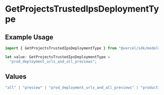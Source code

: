 # GetProjectsTrustedIpsDeploymentType

## Example Usage

```typescript
import { GetProjectsTrustedIpsDeploymentType } from "@vercel/sdk/models/operations";

let value: GetProjectsTrustedIpsDeploymentType =
  "prod_deployment_urls_and_all_previews";
```

## Values

```typescript
"all" | "preview" | "prod_deployment_urls_and_all_previews" | "production"
```